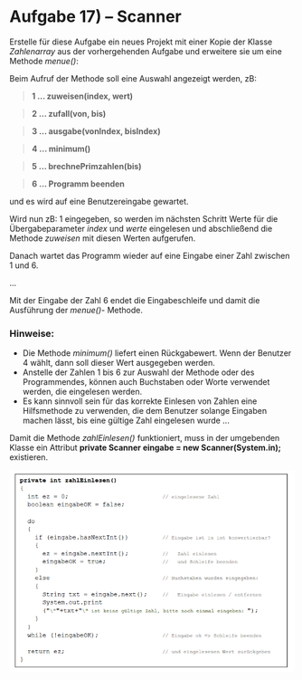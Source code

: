 # Aufgabe 17) – Scanner

Erstelle für diese Aufgabe ein neues Projekt mit einer Kopie der Klasse *Zahlenarray* aus der
vorhergehenden Aufgabe und erweitere sie um eine Methode *menue()*:

Beim Aufruf der Methode soll eine Auswahl angezeigt werden, zB:

> **1 ... zuweisen(index, wert)**

> **2 ... zufall(von, bis)**

> **3 ... ausgabe(vonIndex, bisIndex)**

> **4 ... minimum()**

> **5 ... brechnePrimzahlen(bis)**

> **6 ... Programm beenden**

und es wird auf eine Benutzereingabe gewartet.

Wird nun zB: 1 eingegeben, so werden im nächsten Schritt Werte für die Übergabeparameter *index* und *werte* eingelesen und abschließend die Methode *zuweisen* mit diesen Werten aufgerufen.

Danach wartet das Programm wieder auf eine Eingabe einer Zahl zwischen 1 und 6.

...

Mit der Eingabe der Zahl 6 endet die Eingabeschleife und damit die Ausführung der *menue()*-
Methode.

### Hinweise:

- Die Methode *minimum()* liefert einen Rückgabewert. Wenn der Benutzer 4 wählt, dann soll
dieser Wert ausgegeben werden.
- Anstelle der Zahlen 1 bis 6 zur Auswahl der Methode oder des Programmendes, können auch
Buchstaben oder Worte verwendet werden, die eingelesen werden.
- Es kann sinnvoll sein für das korrekte Einlesen von Zahlen eine Hilfsmethode zu verwenden,
die dem Benutzer solange Eingaben machen lässt, bis eine gültige Zahl eingelesen wurde ...

Damit die Methode *zahlEinlesen()* funktioniert, muss in der umgebenden Klasse ein Attribut
**private Scanner eingabe = new Scanner(System.in);** existieren.

![](zahlEinlesen.png)
